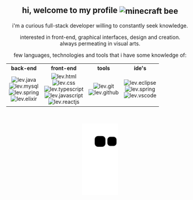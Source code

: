 <div align="center">

## hi, welcome to my profile  <img alt="minecraft bee" align="center" height="50" src="https://64.media.tumblr.com/2ae584b0b85021825117ff86d3b33a1b/793085bad90a24ae-7d/s250x400/b78d969076aed3cddf33e565b276e9fe17615075.gifv">
  
   <p> i'm a curious full-stack developer willing to constantly seek knowledge.</p>
   <p> interested in front-end, graphical interfaces, design and creation. <br> always permeating in visual arts. </p>
   <p> few languages, technologies and tools that i have some knowledge of: </p>
  

<table>
  <tr>
    <th><b>back-end</b></th>
    <th><b>front-end</b></th>
    <th><b>tools</b></th>
    <th><b>ide's</b></th>
  </tr>
    <tr>
     <td align="center">
      <img alt="lev.java" height="25" width="auto" src="https://img.shields.io/badge/Java-ED8B00?style=for-the-badge&logo=java&logoColor=white"><br>   
      <img alt="lev.mysql" height="25" width="auto" src="https://img.shields.io/badge/MySQL-00000F?style=for-the-badge&logo=mysql&logoColor=white"><br>  
      <img alt="lev.spring" height="25" width="auto" src="https://img.shields.io/badge/Spring-6DB33F?style=for-the-badge&logo=spring&logoColor=white"><br>
       <img alt="lev.elixir" height="25" width="auto" src="https://img.shields.io/badge/Elixir-4B275F?style=for-the-badge&logo=elixir&logoColor=white"><br> 
     </td>
     <td align="center">
      <img alt="lev.html" height="25" width="auto" src="https://img.shields.io/badge/HTML5-E34F26?style=for-the-badge&logo=html5&logoColor=white"><br>
      <img alt="lev.css" height="25" width="auto" src="https://img.shields.io/badge/CSS3-1572B6?style=for-the-badge&logo=css3&logoColor=white"><br>
      <img alt="lev.typescript" height="25" width="auto" src="https://img.shields.io/badge/typescript-%23007ACC.svg?style=for-the-badge&logo=typescript&logoColor=white"><br>
       <img alt="lev.javascript" height="25" width="auto" src="https://img.shields.io/badge/javascript-%23323330.svg?style=for-the-badge&logo=javascript&logoColor=%23F7DF1E"><br>
      <img alt="lev.reactjs" height="25" width="auto" src="https://img.shields.io/badge/reactjs-%2320232a.svg?style=for-the-badge&logo=react&logoColor=%2361DAFB"><br>
     </td>
     <td align="center">
      <img alt="lev.git" height="25" width="auto" src="https://img.shields.io/badge/git-%23F05033.svg?style=for-the-badge&logo=git&logoColor=white"><br>
      <img alt="lev.github" height="25" width="auto" src="https://img.shields.io/badge/github-%23121011.svg?style=for-the-badge&logo=github&logoColor=white"><br>
     </td>
     <td align="center">
      <img alt="lev.eclipse" height="25" width="auto" src="https://img.shields.io/badge/Eclipse-FE7A16.svg?style=for-the-badge&logo=Eclipse&logoColor=white"><br>
      <img alt="lev.spring" height="25" width="auto" src="https://img.shields.io/badge/Spring-6DB33F?style=for-the-badge&logo=spring&logoColor=white"><br>
      <img alt="lev.vscode" height="25" width="auto" src="https://img.shields.io/badge/VSCode-0078d7.svg?style=for-the-badge&logo=visual-studio-code&logoColor=white"><br>
     </td>
  </tr>
</table>
  
 <br>
  
  <div>

   ![Snake animation](https://github.com/levmn/levmn/blob/output/github-contribution-grid-snake.svg)

  </div>
  
</div>
